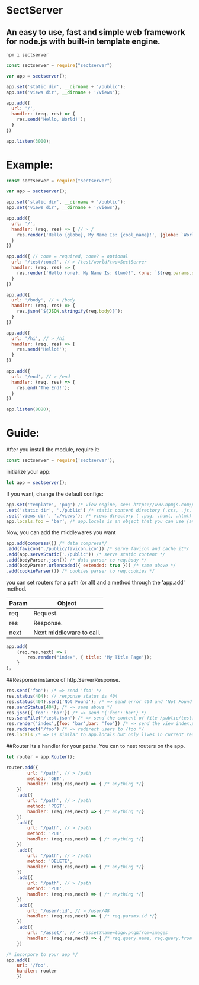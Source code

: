 # SectServer
## An easy to use, fast and simple web framework for node.js with built-in template engine.

`npm i sectserver`

```javascript
const sectserver = require("sectserver")

var app = sectserver();

app.set('static dir', __dirname + '/public');
app.set('views dir', __dirname + '/views');

app.add({
  url: '/',
  handler: (req, res) => {
    res.send('Hello, World!');
  }
})

app.listen(3000);
```

# Example:

```javascript
const sectserver = require("sectserver")

var app = sectserver();

app.set('static dir', __dirname + '/public');
app.set('views dir', __dirname + '/views');

app.add({
  url: '/',
  handler: (req, res) => { // > /
    res.render('Hello {globe}, My Name Is: {cool_name}!', {globe: `World`, cool_name: `SectServer`}); // Default Render Engine: SectPlating, See Guide To Change The Default.
  }
})

app.add({ // :one = required, :one? = optional
  url: '/test/:one?', // > /test/world?two=SectServer
  handler: (req, res) => {
    res.render('Hello {one}, My Name Is: {two}!', {one: `${req.params.one}`, two: `${req.query.two}`});
  }
})

app.add({
  url: '/body', // > /body
  handler: (req, res) => {
    res.json(`${JSON.stringify(req.body)}`);
  }
})

app.add({
  url: '/hi', // > /hi
  handler: (req, res) => {
    res.send('Hello!');
  }
})

app.add({
  url: '/end', // > /end
  handler: (req, res) => {
    res.end('The End!');
  }
})

app.listen(8080);
```

# Guide:

After you install the module, require it:
```javascript
const sectserver = require('sectserver');
```
initialize your app:
```javascript
let app = sectserver();
```

If you want, change the default configs:
```javascript
app.set('template', 'pug') /* view engine, see: https://www.npmjs.com/package/consolidate#supported-template-engines for a list of supported view engines | view engine defaults to: sectplating */
.set('static dir', './public') /* static content directory (.css, .js, .json...)*/
.set('views dir', './views'); /* views directory ( .pug, .haml, .html) */
app.locals.foo = 'bar'; /* app.locals is an object that you can use (and call) it everywhere (middlewares, routers, renders...)*/
```
Now, you can add the middlewares you want
```javascript
app.add(compress()) /* data compress*/
.add(favicon('./public/favicon.ico')) /* serve favicon and cache it*/
.add(app.serveStatic('./public')) /* serve static content */
.add(bodyParser.json()) /* data parser to req.body */
.add(bodyParser.urlencoded({ extended: true })) /* same above */
.add(cookieParser()) /* cookies parser to req.cookies */
```
you can set routers for a path (or all)  and a method through the 'app.add' method.

| Param | Object |
|-----|---------|
| req | Request. |
| res | Response. |
| next | Next middleware to call. |

```javascript
app.add(
    (req,res,next) => {
        res.render("index", { title: 'My Title Page'});
    }
);
```
##Response
instance of http.ServerResponse.
```javascript
res.send('foo'); /* => send 'foo' */
res.status(404); // response status is 404
res.status(404).send('Not Found'); /* => send error 404 and 'Not Found' */
res.sendStatus(404); /* => same above */
res.json({'foo': 'bar'}) /* => send '{'foo':'bar'}'*/
res.sendFile('/test.json') /* => send the content of file /public/test.json (or your static dir)*/
res.render('index',{foo: 'bar',bar: 'foo'}) /* => send the view index.pug (default, or your views engine)*/
res.redirect('/foo') /* => redirect users to /foo */
res.locals /* => is similar to app.locals but only lives in current request (you can refresh it inn each request through middlewares) */
```

##Router
Its a handler for your paths. You can to nest routers on the app.
```javascript
let router = app.Router();

router.add({
        url: '/path', // > /path
        method: 'GET',
        handler: (req,res,next) => { /* anything */}
    })
    .add({
        url: '/path', // > /path
        method: 'POST',
        handler: (req,res,next) => { /* anything */}
    })
    .add({
        url: '/path', // > /path
        method: 'PUT',
        handler: (req,res,next) => { /* anything */}
    })
    .add({
        url: '/path', // > /path
        method: 'DELETE',
        handler: (req,res,next) => { /* anything */}
    })
    .add({
        url: '/path', // > /path
        method: 'PUT',
        handler: (req,res,next) => { /* anything */}
    })
    .add({
        url: '/user/:id', // > /user/48
        handler: (req,res,next) => { /* req.params.id */}
    })
    .add({
        url: '/asset/', // > /asset?name=logo.png&from=images
        handler: (req,res,next) => { /* req.query.name, req.query.from */}
    })

/* incorpore to your app */
app.add({
    url: '/foo',
    handler: router
    })
```
